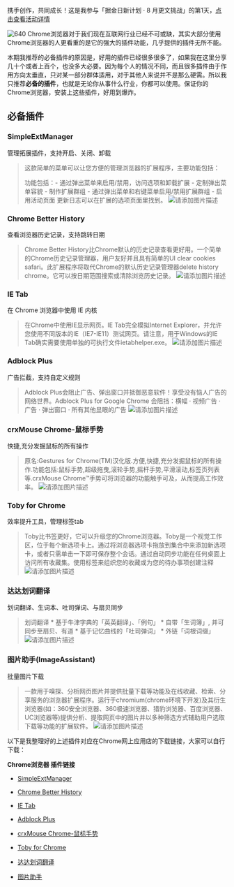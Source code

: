 携手创作，共同成长！这是我参与「掘金日新计划 · 8 月更文挑战」的第1天，[点击查看活动详情](https://juejin.cn/post/7123120819437322247 "https://juejin.cn/post/7123120819437322247")

![640](https://p3-juejin.byteimg.com/tos-cn-i-k3u1fbpfcp/21324a78842d4eec867bda01dcea7a12~tplv-k3u1fbpfcp-zoom-1.image)
Chrome浏览器对于我们现在互联网行业已经不可或缺，其实大部分使用Chrome浏览器的人更看重的是它的强大的插件功能，几乎提供的插件无所不能。

本期我推荐的必备插件的原因是，好用的插件已经很多很多了，如果我在这里分享几十个或者上百个，也没多大必要。因为每个人的情况不同，而且很多插件由于作用方向太垂直，只对某一部分群体适用，对于其他人来说并不是那么硬需。所以我只推荐**必备的插件**，也就是无论你从事什么行业，你都可以使用。保证你的Chrome浏览器，安装上这些插件，好用到爆炸。

## 必备插件
### SimpleExtManager

管理拓展插件，支持开启、关闭、卸载

> 这款简单的菜单可以让您方便的管理浏览器的扩展程序，主要功能包括：
>
> 功能包括：- 通过弹出菜单来启用/禁用，访问选项和卸载扩展 - 定制弹出菜单容貌 - 制作扩展群组 - 通过弹出菜单和右键菜单启用/禁用扩展群组 - 启用活动页面 更新日志可以在扩展的选项页面里找到。
![请添加图片描述](https://p3-juejin.byteimg.com/tos-cn-i-k3u1fbpfcp/30d3787c929449fa9bec2dc85308265e~tplv-k3u1fbpfcp-zoom-1.image)

### Chrome Better History

查看浏览器历史记录，支持跳转日期

> Chrome Better History比Chrome默认的历史记录查看更好用。一个简单的Chrome历史记录管理器，用户友好并且具有简单的UI clear cookies safari。此扩展程序将取代Chrome的默认历史记录管理器delete history chrome。它可以按日期范围搜索或清除浏览历史记录。
![请添加图片描述](https://p3-juejin.byteimg.com/tos-cn-i-k3u1fbpfcp/761cb5a47d9241c8bec6c3781101b430~tplv-k3u1fbpfcp-zoom-1.image)



### IE Tab

在 Chrome 浏览器中使用 IE 内核

> 在Chrome中使用IE显示网页。IE Tab完全模拟Internet Explorer，并允许您使用不同版本的IE（IE7-IE11）测试网页。请注意，用于Windows的IE Tab确实需要使用单独的可执行文件ietabhelper.exe。
![请添加图片描述](https://p3-juejin.byteimg.com/tos-cn-i-k3u1fbpfcp/46d3e8c255434299ae4241e58655d125~tplv-k3u1fbpfcp-zoom-1.image)



### Adblock Plus

广告拦截，支持自定义规则

> Adblock Plus会阻止广告、弹出窗口并抵御恶意软件！享受没有恼人广告的网络世界。Adblock Plus for Google Chrome 会阻挡：横幅 · 视频广告 · 广告 · 弹出窗口 · 所有其他显眼的广告
![请添加图片描述](https://p3-juejin.byteimg.com/tos-cn-i-k3u1fbpfcp/f11f2e8a4b3b44409ce384448795f2a9~tplv-k3u1fbpfcp-zoom-1.image)



### crxMouse Chrome-鼠标手势

快捷,充分发掘鼠标的所有操作

> 原名:Gestures for Chrome(TM)汉化版.方便,快捷,充分发掘鼠标的所有操作.功能包括:鼠标手势,超级拖曳,滚轮手势,摇杆手势,平滑滚动,标签页列表等.crxMouse Chrome™手势可将浏览器的功能触手可及，从而提高工作效率。
![请添加图片描述](https://p3-juejin.byteimg.com/tos-cn-i-k3u1fbpfcp/cbe4107558fe4b43a26d7f531485fac1~tplv-k3u1fbpfcp-zoom-1.image)



### Toby for Chrome

效率提升工具，管理标签tab

> Toby比书签更好，它可以升级您的Chrome浏览器。Toby是一个视觉工作区，位于每个新选项卡上。通过将浏览器选项卡拖放到集合中来添加新选项卡，或者只需单击一下即可保存整个会话。通过自动同步功能在任何桌面上访问所有收藏集。使用标签来组织您的收藏或为您的待办事项创建注释
![请添加图片描述](https://p3-juejin.byteimg.com/tos-cn-i-k3u1fbpfcp/0ac14663ec0b43798972426606695f99~tplv-k3u1fbpfcp-zoom-1.image)



### 达达划词翻译

划词翻译、生词本、吐司弹词、与扇贝同步

> 划词翻译 * 基于牛津字典的「英英翻译」、「例句」 * 自带「生词簿」, 并可同步至扇贝、有道 * 基于记忆曲线的「吐司弹词」 * 外链「词根词缀」
![请添加图片描述](https://p3-juejin.byteimg.com/tos-cn-i-k3u1fbpfcp/4a236c9f484c4f26bf776d10df868e06~tplv-k3u1fbpfcp-zoom-1.image)



### 图片助手(ImageAssistant)

批量图片下载

> 一款用于嗅探、分析网页图片并提供批量下载等功能及在线收藏、检索、分享服务的浏览器扩展程序。运行于chromium(chrome环境下开发)及其衍生浏览器(如：360安全浏览器、360极速浏览器、猎豹浏览器、百度浏览器、UC浏览器等)提供分析、提取网页中的图片并以多种筛选方式辅助用户选取下载等功能的扩展软件。
![请添加图片描述](https://p3-juejin.byteimg.com/tos-cn-i-k3u1fbpfcp/4aea1089eb6c4466af33a6f3926e65f0~tplv-k3u1fbpfcp-zoom-1.image)



以下是我整理好的上述插件对应在Chrome网上应用店的下载链接，大家可以自行下载：

**Chrome浏览器 插件链接**

- [SimpleExtManager](https://chrome.google.com/webstore/detail/simpleextmanager/kniehgiejgnnpgojkdhhjbgbllnfkfdk)

- [Chrome Better History](https://chrome.google.com/webstore/detail/chrome-better-history/aadbaagbanfijdnflkhepgjmhlpppbad)

- [IE Tab](https://chrome.google.com/webstore/detail/ie-tab/hehijbfgiekmjfkfjpbkbammjbdenadd)

- [Adblock Plus](https://chrome.google.com/webstore/detail/adblock-plus-free-ad-bloc/cfhdojbkjhnklbpkdaibdccddilifddb)

- [crxMouse Chrome-鼠标手势](https://chrome.google.com/webstore/detail/crxmouse-chrome-gestures/jlgkpaicikihijadgifklkbpdajbkhjo)


- [Toby for Chrome](https://chrome.google.com/webstore/detail/toby-for-chrome/hddnkoipeenegfoeaoibdmnaalmgkpip)

- [达达划词翻译](https://chrome.google.com/webstore/detail/cajhcjfcodjoalmhjekljnfkgjlkeajl)

- [图片助手](https://chrome.google.com/webstore/detail/imageassistant-batch-imag/dbjbempljhcmhlfpfacalomonjpalpko)





